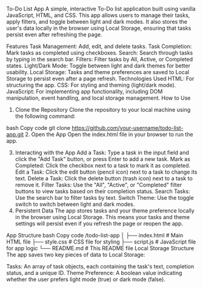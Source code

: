 To-Do List App
A simple, interactive To-Do list application built using vanilla JavaScript, HTML, and CSS. This app allows users to manage their tasks, apply filters, and toggle between light and dark modes. It also stores the user's data locally in the browser using Local Storage, ensuring that tasks persist even after refreshing the page.

Features
Task Management: Add, edit, and delete tasks.
Task Completion: Mark tasks as completed using checkboxes.
Search: Search through tasks by typing in the search bar.
Filters: Filter tasks by All, Active, or Completed states.
Light/Dark Mode: Toggle between light and dark themes for better usability.
Local Storage: Tasks and theme preferences are saved to Local Storage to persist even after a page refresh.
Technologies Used
HTML: For structuring the app.
CSS: For styling and theming (light/dark mode).
JavaScript: For implementing app functionality, including DOM manipulation, event handling, and local storage management.
How to Use
1. Clone the Repository
Clone the repository to your local machine using the following command:

bash
Copy code
git clone https://github.com/your-username/todo-list-app.git
2. Open the App
Open the index.html file in your browser to run the app.

3. Interacting with the App
Add a Task: Type a task in the input field and click the "Add Task" button, or press Enter to add a new task.
Mark as Completed: Click the checkbox next to a task to mark it as completed.
Edit a Task: Click the edit button (pencil icon) next to a task to change its text.
Delete a Task: Click the delete button (trash icon) next to a task to remove it.
Filter Tasks: Use the "All", "Active", or "Completed" filter buttons to view tasks based on their completion status.
Search Tasks: Use the search bar to filter tasks by text.
Switch Theme: Use the toggle switch to switch between light and dark modes.
4. Persistent Data
The app stores tasks and your theme preference locally in the browser using Local Storage. This means your tasks and theme settings will persist even if you refresh the page or reopen the app.

App Structure
bash
Copy code
/todo-list-app
│
├── index.html         # Main HTML file
├── style.css          # CSS file for styling
├── script.js          # JavaScript file for app logic
└── README.md          # This README file
Local Storage Structure
The app saves two key pieces of data to Local Storage:

Tasks: An array of task objects, each containing the task's text, completion status, and a unique ID.
Theme Preference: A boolean value indicating whether the user prefers light mode (true) or dark mode (false).
